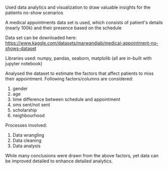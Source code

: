 Used data analytics and visualization to draw valuable insights for the patients no-show scenarios

A medical appointments data set is used, which consists of patient's details (nearly 100k) and their presence based on the schedule

Data set can be downloaded here: https://www.kaggle.com/datasets/marwandiab/medical-appointment-no-shows-dataset

Libraries used: numpy, pandas, seaborn, matplolib (all are in-built with jupyter notebook)

Analysed the dataset to estimate the factors that affect patients to miss their appointment. 
Following factors/columns are considered:
1. gender
2. age
3. time difference between schedule and appointment
4. sms sent/not sent
5. scholarship
6. neighbourhood

Processes involved:

1. Data wrangling
2. Data cleaning
3. Data analysis

While many conclusions were drawn from the above factors, yet data can be improved detailed to enhance detailed analytics.
